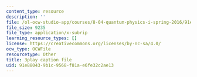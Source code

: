 ```yaml
---
content_type: resource
description: ''
file: /ol-ocw-studio-app/courses/8-04-quantum-physics-i-spring-2016/91e880439b1c9568f81ae6fe32c2ae13_rCRH9CTThlo.srt
file_size: 9235
file_type: application/x-subrip
learning_resource_types: []
license: https://creativecommons.org/licenses/by-nc-sa/4.0/
ocw_type: OCWFile
resourcetype: Other
title: 3play caption file
uid: 91e88043-9b1c-9568-f81a-e6fe32c2ae13
---
```

